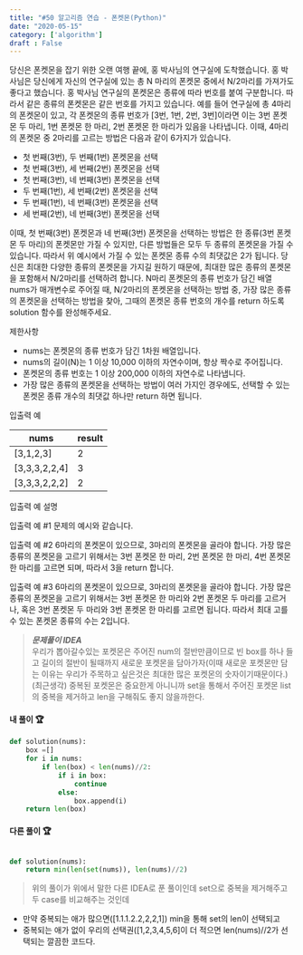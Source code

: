 ```yaml
---
title: "#50 알고리즘 연습 - 폰켓몬(Python)"
date: "2020-05-15"
category: ['algorithm']
draft : False
---
```



당신은 폰켓몬을 잡기 위한 오랜 여행 끝에, 홍 박사님의 연구실에 도착했습니다. 홍 박사님은 당신에게 자신의 연구실에 있는 총 N 마리의 폰켓몬 중에서 N/2마리를 가져가도 좋다고 했습니다.
홍 박사님 연구실의 폰켓몬은 종류에 따라 번호를 붙여 구분합니다. 따라서 같은 종류의 폰켓몬은 같은 번호를 가지고 있습니다. 예를 들어 연구실에 총 4마리의 폰켓몬이 있고, 각 폰켓몬의 종류 번호가 [3번, 1번, 2번, 3번]이라면 이는 3번 폰켓몬 두 마리, 1번 폰켓몬 한 마리, 2번 폰켓몬 한 마리가 있음을 나타냅니다. 이때, 4마리의 폰켓몬 중 2마리를 고르는 방법은 다음과 같이 6가지가 있습니다.

* 첫 번째(3번), 두 번째(1번) 폰켓몬을 선택
* 첫 번째(3번), 세 번째(2번) 폰켓몬을 선택
* 첫 번째(3번), 네 번째(3번) 폰켓몬을 선택
* 두 번째(1번), 세 번째(2번) 폰켓몬을 선택
* 두 번째(1번), 네 번째(3번) 폰켓몬을 선택
* 세 번째(2번), 네 번째(3번) 폰켓몬을 선택
  
이때, 첫 번째(3번) 폰켓몬과 네 번째(3번) 폰켓몬을 선택하는 방법은 한 종류(3번 폰켓몬 두 마리)의 폰켓몬만 가질 수 있지만, 다른 방법들은 모두 두 종류의 폰켓몬을 가질 수 있습니다. 따라서 위 예시에서 가질 수 있는 폰켓몬 종류 수의 최댓값은 2가 됩니다.
당신은 최대한 다양한 종류의 폰켓몬을 가지길 원하기 때문에, 최대한 많은 종류의 폰켓몬을 포함해서 N/2마리를 선택하려 합니다. N마리 폰켓몬의 종류 번호가 담긴 배열 nums가 매개변수로 주어질 때, N/2마리의 폰켓몬을 선택하는 방법 중, 가장 많은 종류의 폰켓몬을 선택하는 방법을 찾아, 그때의 폰켓몬 종류 번호의 개수를 return 하도록 solution 함수를 완성해주세요.

제한사항
* nums는 폰켓몬의 종류 번호가 담긴 1차원 배열입니다.
* nums의 길이(N)는 1 이상 10,000 이하의 자연수이며, 항상 짝수로 주어집니다.
* 폰켓몬의 종류 번호는 1 이상 200,000 이하의 자연수로 나타냅니다.
* 가장 많은 종류의 폰켓몬을 선택하는 방법이 여러 가지인 경우에도, 선택할 수 있는 폰켓몬 종류 개수의 최댓값 하나만 return 하면 됩니다.


입출력 예

| nums|	result|
|-|-|
| [3,1,2,3]|	2|
| [3,3,3,2,2,4]|	3|
| [3,3,3,2,2,2]|	2|


입출력 예 설명

입출력 예 #1
문제의 예시와 같습니다.

입출력 예 #2
6마리의 폰켓몬이 있으므로, 3마리의 폰켓몬을 골라야 합니다.
가장 많은 종류의 폰켓몬을 고르기 위해서는 3번 폰켓몬 한 마리, 2번 폰켓몬 한 마리, 4번 폰켓몬 한 마리를 고르면 되며, 따라서 3을 return 합니다.

입출력 예 #3
6마리의 폰켓몬이 있으므로, 3마리의 폰켓몬을 골라야 합니다.
가장 많은 종류의 폰켓몬을 고르기 위해서는 3번 폰켓몬 한 마리와 2번 폰켓몬 두 마리를 고르거나, 혹은 3번 폰켓몬 두 마리와 3번 폰켓몬 한 마리를 고르면 됩니다. 따라서 최대 고를 수 있는 폰켓몬 종류의 수는 2입니다.


>__*문제풀이 IDEA*__   
우리가 뽑아갈수있는 포켓몬은 주어진 num의 절반만큼이므로
빈 box를 하나 들고 길이의 절반이 될때까지 새로운 포켓몬을 담아가자(이때 새로운 포켓몬만 담는 이유는 우리가 주목하고 싶은것은 최대한 많은 포켓몬의 숫자이기때문이다.)   
(최근생각) 중복된 포켓몬은 중요한게 아니니까 set을 통해서 주어진 포켓몬 list의 중복을 제거하고 len을 구해줘도 좋지 않을까한다.


#### 내 풀이 🏆
```python
def solution(nums):
    box =[]
    for i in nums:
        if len(box) < len(nums)//2:
            if i in box:
                continue
            else:
                box.append(i)
    return len(box)
```


#### 다른 풀이 🏆
```python

def solution(nums):
    return min(len(set(nums)), len(nums)//2)
```

>위의 풀이가 위에서 말한 다른 IDEA로 푼 풀이인데 
set으로 중복을 제거해주고 두 case를 비교해주는 것인데
* 만약 중복되는 애가 많으면([1.1.1.2.2,2,2,1]) min을 통해 set의 len이 선택되고
* 중복되는 애가 없이 우리의 선택권([1,2,3,4,5,6]이 더 적으면 len(nums)//2가 선택되는 
깔끔한 코드다.